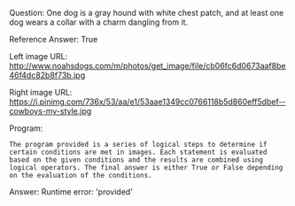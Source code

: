 Question: One dog is a gray hound with white chest patch, and at least one dog wears a collar with a charm dangling from it.

Reference Answer: True

Left image URL: http://www.noahsdogs.com/m/photos/get_image/file/cb06fc6d0673aaf8be46f4dc82b8f73b.jpg

Right image URL: https://i.pinimg.com/736x/53/aa/e1/53aae1349cc0766118b5d860eff5dbef--cowboys-my-style.jpg

Program:

```
The program provided is a series of logical steps to determine if certain conditions are met in images. Each statement is evaluated based on the given conditions and the results are combined using logical operators. The final answer is either True or False depending on the evaluation of the conditions.
```
Answer: Runtime error: 'provided'

